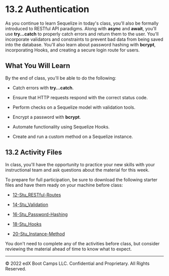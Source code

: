# 13.2 Authentication
As you continue to learn Sequelize in today's class, you'll also be formally introduced to RESTful API paradigms. Along with **async** and **await**, you'll use **try...catch** to properly catch errors and return them to the user. You'll incorporate validators and constraints to prevent bad data from being saved into the database. You'll also learn about password hashing with **bcrypt**, incorporating Hooks, and creating a secure login route for users.

## What You Will Learn
By the end of class, you'll be able to do the following:

* Catch errors with **try...catch**.

* Ensure that HTTP requests respond with the correct status code.

* Perform checks on a Sequelize model with validation tools.

* Encrypt a password with **bcrypt**.

* Automate functionality using Sequelize Hooks.

* Create and run a custom method on a Sequelize instance.

## 13.2 Activity Files
In class, you'll have the opportunity to practice your new skills with your instructional team and ask questions about the material for this week.

To prepare for full participation, be sure to download the following starter files and have them ready on your machine before class:

* [12-Stu_RESTful-Routes](https://static.fullstack-bootcamp.com/lesson-files/13-ORM/12-Stu_RESTful-Routes.zip)

* [14-Stu_Validation](https://static.fullstack-bootcamp.com/lesson-files/13-ORM/14-Stu_Validation.zip)

* [16-Stu_Password-Hashing](https://static.fullstack-bootcamp.com/lesson-files/13-ORM/16-Stu_Password-Hashing.zip)

* [18-Stu_Hooks](https://static.fullstack-bootcamp.com/lesson-files/13-ORM/18-Stu_Hooks.zip)

* [20-Stu_Instance-Method](https://static.fullstack-bootcamp.com/lesson-files/13-ORM/20-Stu_Instance-Method.zip)

You don't need to complete any of the activities before class, but consider reviewing the material ahead of time to know what to expect.

---
© 2022 edX Boot Camps LLC. Confidential and Proprietary. All Rights Reserved.